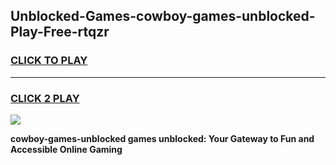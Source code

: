 
## Unblocked-Games-cowboy-games-unblocked-Play-Free-rtqzr
<h3>
<a href="https://premium76.site?title=cowboy-games-unblocked&ref=20A">CLICK TO PLAY</a></h3>
<hr>

<h3>
<a href="https://premium76.site?title=cowboy-games-unblocked&ref=20A">CLICK 2 PLAY</a>
  
</h3>

<a href="https://premium76.site?title=cowboy-games-unblocked&ref=20A"><img src="https://clearcache.store/games.png"></a>


**cowboy-games-unblocked games unblocked: Your Gateway to Fun and Accessible Online Gaming**
